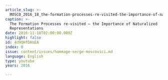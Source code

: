 ```yaml
---
article_slug: >-
  MOSCO_2016_18_the-formation-processes-re-visited-the-importance-of-naturalized-representations
caption: >-
  The Formation Processes re-visited – the Importance of Naturalized
  Representations
date: 2016-11-18T02:00:00.000Z
highlight: false
id: 4d9QHfDAnEA
index: 0
issue: content/issues/hommage-serge-moscovici.md
language: English
type: youtube
years: 2016

---
```

